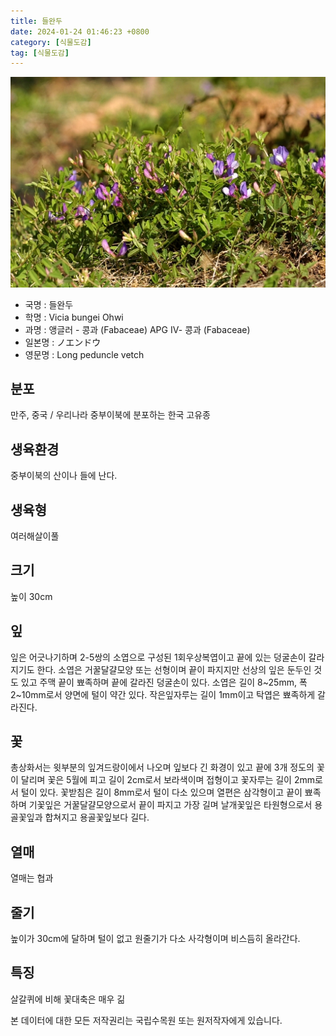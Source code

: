 ```yaml
---
title: 들완두
date: 2024-01-24 01:46:23 +0800
category: [식물도감]
tag: [식물도감]
---
```




![들완두](/assets/img/fileUpload/plants/basic/Leguminosae/Vicia/12339/12339_1_th2.JPG)
- 국명 : 들완두
- 학명 : Vicia bungei Ohwi
- 과명 : 앵글러 - 콩과 (Fabaceae) APG Ⅳ- 콩과 (Fabaceae)
- 일본명 : ノエンドウ
- 영문명 : Long peduncle vetch


## 분포
만주, 중국 / 우리나라 중부이북에 분포하는 한국 고유종
## 생육환경
중부이북의 산이나 들에 난다.
## 생육형
여러해살이풀 
## 크기
높이 30cm
## 잎
잎은 어긋나기하며 2-5쌍의 소엽으로 구성된 1회우상복엽이고 끝에 있는 덩굴손이 갈라지기도 한다. 소엽은 거꿀달걀모양 또는 선형이며 끝이 파지지만 선상의 잎은 둔두인 것도 있고 주맥 끝이 뾰족하며 끝에 갈라진 덩굴손이 있다. 소엽은 길이 8~25mm, 폭 2~10mm로서 양면에 털이 약간 있다. 작은잎자루는 길이 1mm이고 탁엽은 뾰족하게 갈라진다.
## 꽃
총상화서는 윗부분의 잎겨드랑이에서 나오며 잎보다 긴 화경이 있고 끝에 3개 정도의 꽃이 달리며 꽃은 5월에 피고 길이 2cm로서 보라색이며 접형이고 꽃자루는 길이 2mm로서 털이 있다. 꽃받침은 길이 8mm로서 털이 다소 있으며 열편은 삼각형이고 끝이 뾰족하며 기꽃잎은 거꿀달걀모양으로서 끝이 파지고 가장 길며 날개꽃잎은 타원형으로서 용골꽃잎과 합쳐지고 용골꽃잎보다 길다.
## 열매
열매는 협과
## 줄기
높이가 30cm에 달하며 털이 없고 원줄기가 다소 사각형이며 비스듬히 올라간다.
## 특징
살갈퀴에 비해 꽃대축은 매우 긺






본 데이터에 대한 모든 저작권리는 국립수목원 또는 원저작자에게 있습니다.
